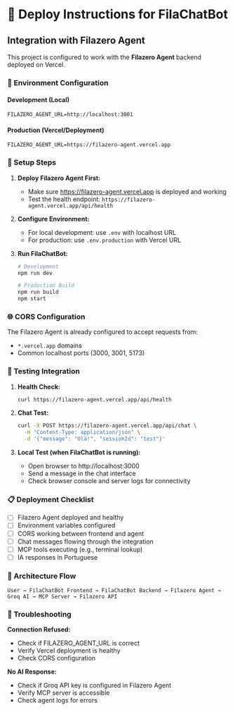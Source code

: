 # 🚀 Deploy Instructions for FilaChatBot

## Integration with Filazero Agent

This project is configured to work with the **Filazero Agent** backend deployed on Vercel.

### 📡 Environment Configuration

#### Development (Local)
```env
FILAZERO_AGENT_URL=http://localhost:3001
```

#### Production (Vercel/Deployment)
```env
FILAZERO_AGENT_URL=https://filazero-agent.vercel.app
```

### 🔧 Setup Steps

1. **Deploy Filazero Agent First:**
   - Make sure https://filazero-agent.vercel.app is deployed and working
   - Test the health endpoint: `https://filazero-agent.vercel.app/api/health`

2. **Configure Environment:**
   - For local development: use `.env` with localhost URL
   - For production: use `.env.production` with Vercel URL

3. **Run FilaChatBot:**
   ```bash
   # Development
   npm run dev
   
   # Production Build
   npm run build
   npm start
   ```

### 🌐 CORS Configuration

The Filazero Agent is already configured to accept requests from:
- `*.vercel.app` domains
- Common localhost ports (3000, 3001, 5173)

### 🧪 Testing Integration

1. **Health Check:**
   ```bash
   curl https://filazero-agent.vercel.app/api/health
   ```

2. **Chat Test:**
   ```bash
   curl -X POST https://filazero-agent.vercel.app/api/chat \
     -H "Content-Type: application/json" \
     -d '{"message": "Olá!", "sessionId": "test"}'
   ```

3. **Local Test (when FilaChatBot is running):**
   - Open browser to http://localhost:3000
   - Send a message in the chat interface
   - Check browser console and server logs for connectivity

### 📋 Deployment Checklist

- [ ] Filazero Agent deployed and healthy
- [ ] Environment variables configured
- [ ] CORS working between frontend and agent  
- [ ] Chat messages flowing through the integration
- [ ] MCP tools executing (e.g., terminal lookup)
- [ ] IA responses in Portuguese

### 🔄 Architecture Flow

```
User → FilaChatBot Frontend → FilaChatBot Backend → Filazero Agent → Groq AI → MCP Server → Filazero API
```

### 🐛 Troubleshooting

**Connection Refused:**
- Check if FILAZERO_AGENT_URL is correct
- Verify Vercel deployment is healthy
- Check CORS configuration

**No AI Response:**
- Check if Groq API key is configured in Filazero Agent
- Verify MCP server is accessible
- Check agent logs for errors
